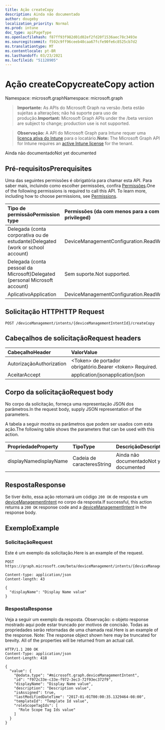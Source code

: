 ```yaml
---
title: Ação createCopy
description: Ainda não documentado
author: dougeby
localization_priority: Normal
ms.prod: intune
doc_type: apiPageType
ms.openlocfilehash: f87ff93f982d01d02ef2fd20f1536aec78c3493e
ms.sourcegitcommit: f592c9ff96ceeb40caa67fcfe90fe6c8525cb7d2
ms.translationtype: MT
ms.contentlocale: pt-BR
ms.lasthandoff: 03/23/2021
ms.locfileid: "51128905"
---
```

# <a name="createcopy-action"></a><span data-ttu-id="2de5e-103">Ação createCopy</span><span class="sxs-lookup"><span data-stu-id="2de5e-103">createCopy action</span></span>

<span data-ttu-id="2de5e-104">Namespace: microsoft.graph</span><span class="sxs-lookup"><span data-stu-id="2de5e-104">Namespace: microsoft.graph</span></span>

> <span data-ttu-id="2de5e-105">**Importante:** As APIs do Microsoft Graph na versão /beta estão sujeitas a alterações; não há suporte para uso de produção.</span><span class="sxs-lookup"><span data-stu-id="2de5e-105">**Important:** Microsoft Graph APIs under the /beta version are subject to change; production use is not supported.</span></span>

> <span data-ttu-id="2de5e-106">**Observação:** A API do Microsoft Graph para Intune requer uma [licença ativa do Intune](https://go.microsoft.com/fwlink/?linkid=839381) para o locatário.</span><span class="sxs-lookup"><span data-stu-id="2de5e-106">**Note:** The Microsoft Graph API for Intune requires an [active Intune license](https://go.microsoft.com/fwlink/?linkid=839381) for the tenant.</span></span>

<span data-ttu-id="2de5e-107">Ainda não documentado</span><span class="sxs-lookup"><span data-stu-id="2de5e-107">Not yet documented</span></span>

## <a name="prerequisites"></a><span data-ttu-id="2de5e-108">Pré-requisitos</span><span class="sxs-lookup"><span data-stu-id="2de5e-108">Prerequisites</span></span>
<span data-ttu-id="2de5e-p101">Uma das seguintes permissões é obrigatória para chamar esta API. Para saber mais, incluindo como escolher permissões, confira [Permissões](/graph/permissions-reference).</span><span class="sxs-lookup"><span data-stu-id="2de5e-p101">One of the following permissions is required to call this API. To learn more, including how to choose permissions, see [Permissions](/graph/permissions-reference).</span></span>

|<span data-ttu-id="2de5e-111">Tipo de permissão</span><span class="sxs-lookup"><span data-stu-id="2de5e-111">Permission type</span></span>|<span data-ttu-id="2de5e-112">Permissões (da com menos para a com mais privilégios)</span><span class="sxs-lookup"><span data-stu-id="2de5e-112">Permissions (from least to most privileged)</span></span>|
|:---|:---|
|<span data-ttu-id="2de5e-113">Delegada (conta corporativa ou de estudante)</span><span class="sxs-lookup"><span data-stu-id="2de5e-113">Delegated (work or school account)</span></span>|<span data-ttu-id="2de5e-114">DeviceManagementConfiguration.ReadWrite.All</span><span class="sxs-lookup"><span data-stu-id="2de5e-114">DeviceManagementConfiguration.ReadWrite.All</span></span>|
|<span data-ttu-id="2de5e-115">Delegada (conta pessoal da Microsoft)</span><span class="sxs-lookup"><span data-stu-id="2de5e-115">Delegated (personal Microsoft account)</span></span>|<span data-ttu-id="2de5e-116">Sem suporte.</span><span class="sxs-lookup"><span data-stu-id="2de5e-116">Not supported.</span></span>|
|<span data-ttu-id="2de5e-117">Aplicativo</span><span class="sxs-lookup"><span data-stu-id="2de5e-117">Application</span></span>|<span data-ttu-id="2de5e-118">DeviceManagementConfiguration.ReadWrite.All</span><span class="sxs-lookup"><span data-stu-id="2de5e-118">DeviceManagementConfiguration.ReadWrite.All</span></span>|

## <a name="http-request"></a><span data-ttu-id="2de5e-119">Solicitação HTTP</span><span class="sxs-lookup"><span data-stu-id="2de5e-119">HTTP Request</span></span>
<!-- {
  "blockType": "ignored"
}
-->
``` http
POST /deviceManagement/intents/{deviceManagementIntentId}/createCopy
```

## <a name="request-headers"></a><span data-ttu-id="2de5e-120">Cabeçalhos de solicitação</span><span class="sxs-lookup"><span data-stu-id="2de5e-120">Request headers</span></span>
|<span data-ttu-id="2de5e-121">Cabeçalho</span><span class="sxs-lookup"><span data-stu-id="2de5e-121">Header</span></span>|<span data-ttu-id="2de5e-122">Valor</span><span class="sxs-lookup"><span data-stu-id="2de5e-122">Value</span></span>|
|:---|:---|
|<span data-ttu-id="2de5e-123">Autorização</span><span class="sxs-lookup"><span data-stu-id="2de5e-123">Authorization</span></span>|<span data-ttu-id="2de5e-124">&lt;Token&gt; de portador obrigatório.</span><span class="sxs-lookup"><span data-stu-id="2de5e-124">Bearer &lt;token&gt; Required.</span></span>|
|<span data-ttu-id="2de5e-125">Aceitar</span><span class="sxs-lookup"><span data-stu-id="2de5e-125">Accept</span></span>|<span data-ttu-id="2de5e-126">application/json</span><span class="sxs-lookup"><span data-stu-id="2de5e-126">application/json</span></span>|

## <a name="request-body"></a><span data-ttu-id="2de5e-127">Corpo da solicitação</span><span class="sxs-lookup"><span data-stu-id="2de5e-127">Request body</span></span>
<span data-ttu-id="2de5e-128">No corpo da solicitação, forneça uma representação JSON dos parâmetros.</span><span class="sxs-lookup"><span data-stu-id="2de5e-128">In the request body, supply JSON representation of the parameters.</span></span>

<span data-ttu-id="2de5e-129">A tabela a seguir mostra os parâmetros que podem ser usados com esta ação.</span><span class="sxs-lookup"><span data-stu-id="2de5e-129">The following table shows the parameters that can be used with this action.</span></span>

|<span data-ttu-id="2de5e-130">Propriedade</span><span class="sxs-lookup"><span data-stu-id="2de5e-130">Property</span></span>|<span data-ttu-id="2de5e-131">Tipo</span><span class="sxs-lookup"><span data-stu-id="2de5e-131">Type</span></span>|<span data-ttu-id="2de5e-132">Descrição</span><span class="sxs-lookup"><span data-stu-id="2de5e-132">Description</span></span>|
|:---|:---|:---|
|<span data-ttu-id="2de5e-133">displayName</span><span class="sxs-lookup"><span data-stu-id="2de5e-133">displayName</span></span>|<span data-ttu-id="2de5e-134">Cadeia de caracteres</span><span class="sxs-lookup"><span data-stu-id="2de5e-134">String</span></span>|<span data-ttu-id="2de5e-135">Ainda não documentado</span><span class="sxs-lookup"><span data-stu-id="2de5e-135">Not yet documented</span></span>|



## <a name="response"></a><span data-ttu-id="2de5e-136">Resposta</span><span class="sxs-lookup"><span data-stu-id="2de5e-136">Response</span></span>
<span data-ttu-id="2de5e-137">Se tiver êxito, essa ação retornará um código `200 OK` de resposta e um [deviceManagementIntent](../resources/intune-deviceintent-devicemanagementintent.md) no corpo da resposta.</span><span class="sxs-lookup"><span data-stu-id="2de5e-137">If successful, this action returns a `200 OK` response code and a [deviceManagementIntent](../resources/intune-deviceintent-devicemanagementintent.md) in the response body.</span></span>

## <a name="example"></a><span data-ttu-id="2de5e-138">Exemplo</span><span class="sxs-lookup"><span data-stu-id="2de5e-138">Example</span></span>

### <a name="request"></a><span data-ttu-id="2de5e-139">Solicitação</span><span class="sxs-lookup"><span data-stu-id="2de5e-139">Request</span></span>
<span data-ttu-id="2de5e-140">Este é um exemplo da solicitação.</span><span class="sxs-lookup"><span data-stu-id="2de5e-140">Here is an example of the request.</span></span>
``` http
POST https://graph.microsoft.com/beta/deviceManagement/intents/{deviceManagementIntentId}/createCopy

Content-type: application/json
Content-length: 43

{
  "displayName": "Display Name value"
}
```

### <a name="response"></a><span data-ttu-id="2de5e-141">Resposta</span><span class="sxs-lookup"><span data-stu-id="2de5e-141">Response</span></span>
<span data-ttu-id="2de5e-p102">Veja a seguir um exemplo da resposta. Observação: o objeto response mostrado aqui pode estar truncado por motivos de concisão. Todas as propriedades serão retornadas de uma chamada real.</span><span class="sxs-lookup"><span data-stu-id="2de5e-p102">Here is an example of the response. Note: The response object shown here may be truncated for brevity. All of the properties will be returned from an actual call.</span></span>
``` http
HTTP/1.1 200 OK
Content-Type: application/json
Content-Length: 418

{
  "value": {
    "@odata.type": "#microsoft.graph.deviceManagementIntent",
    "id": "f972c33e-c33e-f972-3ec3-72f93ec372f9",
    "displayName": "Display Name value",
    "description": "Description value",
    "isAssigned": true,
    "lastModifiedDateTime": "2017-01-01T00:00:35.1329464-08:00",
    "templateId": "Template Id value",
    "roleScopeTagIds": [
      "Role Scope Tag Ids value"
    ]
  }
}
```




